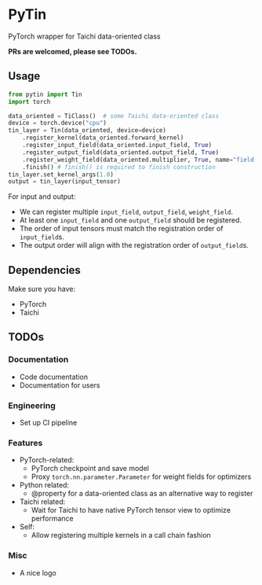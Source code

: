 # PyTin

PyTorch wrapper for Taichi data-oriented class

**PRs are welcomed, please see TODOs.**

## Usage

```python
from pytin import Tin
import torch

data_oriented = TiClass()  # some Taichi data-oriented class 
device = torch.device("cpu")
tin_layer = Tin(data_oriented, device=device)
    .register_kernel(data_oriented.forward_kernel)
    .register_input_field(data_oriented.input_field, True)
    .register_output_field(data_oriented.output_field, True)
    .register_weight_field(data_oriented.multiplier, True, name="field name")
    .finish() # finish() is required to finish construction
tin_layer.set_kernel_args(1.0)
output = tin_layer(input_tensor)
```

For input and output:

* We can register multiple `input_field`, `output_field`, `weight_field`.
* At least one `input_field` and one `output_field` should be registered.
* The order of input tensors must match the registration order of `input_field`s.
* The output order will align with the registration order of `output_field`s.

## Dependencies
Make sure you have:
* PyTorch
* Taichi

## TODOs

### Documentation

* Code documentation
* Documentation for users

### Engineering

* Set up CI pipeline

### Features
* PyTorch-related:
  * PyTorch checkpoint and save model
  * Proxy `torch.nn.parameter.Parameter` for weight fields for optimizers
* Python related:
  * @property for a data-oriented class as an alternative way to register
* Taichi related:
  * Wait for Taichi to have native PyTorch tensor view to optimize performance
* Self:
  * Allow registering multiple kernels in a call chain fashion

### Misc

* A nice logo
